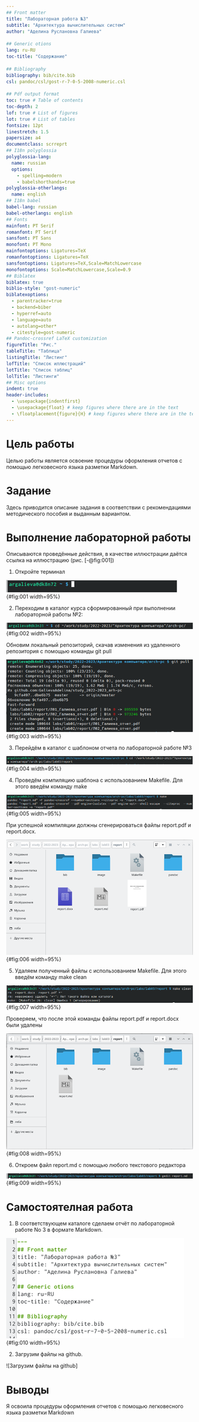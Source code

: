 ```yaml
---
## Front matter
title: "Лабораторная работа №3"
subtitle: "Архитектура вычислительных систем"
author: "Аделина Руслановна Галиева"

## Generic otions
lang: ru-RU
toc-title: "Содержание"

## Bibliography
bibliography: bib/cite.bib
csl: pandoc/csl/gost-r-7-0-5-2008-numeric.csl

## Pdf output format
toc: true # Table of contents
toc-depth: 2
lof: true # List of figures
lot: true # List of tables
fontsize: 12pt
linestretch: 1.5
papersize: a4
documentclass: scrreprt
## I18n polyglossia
polyglossia-lang:
  name: russian
  options:
	- spelling=modern
	- babelshorthands=true
polyglossia-otherlangs:
  name: english
## I18n babel
babel-lang: russian
babel-otherlangs: english
## Fonts
mainfont: PT Serif
romanfont: PT Serif
sansfont: PT Sans
monofont: PT Mono
mainfontoptions: Ligatures=TeX
romanfontoptions: Ligatures=TeX
sansfontoptions: Ligatures=TeX,Scale=MatchLowercase
monofontoptions: Scale=MatchLowercase,Scale=0.9
## Biblatex
biblatex: true
biblio-style: "gost-numeric"
biblatexoptions:
  - parentracker=true
  - backend=biber
  - hyperref=auto
  - language=auto
  - autolang=other*
  - citestyle=gost-numeric
## Pandoc-crossref LaTeX customization
figureTitle: "Рис."
tableTitle: "Таблица"
listingTitle: "Листинг"
lofTitle: "Список иллюстраций"
lotTitle: "Список таблиц"
lolTitle: "Листинги"
## Misc options
indent: true
header-includes:
  - \usepackage{indentfirst}
  - \usepackage{float} # keep figures where there are in the text
  - \floatplacement{figure}{H} # keep figures where there are in the text
---
```


# Цель работы

Целью работы является освоение процедуры оформления отчетов с помощью
легковесного языка разметки Markdown.

# Задание

Здесь приводится описание задания в соответствии с рекомендациями
методического пособия и выданным вариантом.


# Выполнение лабораторной работы

Описываются проведённые действия, в качестве иллюстрации даётся ссылка на иллюстрацию (рис. [-@fig:001])

1. Откройте терминал


![Открытие терминала](image/1.png){#fig:001 width=95%}


2. Переходим в каталог курса сформированный при выполнении лабораторной работы №2: 


![Переход в каталог курса сформированный при выполнении лабораторной работы №2](image/2.png){#fig:002 width=95%}


Обновим локальный репозиторий, скачав изменения из удаленного репозитория с помощью команды git pull 


![Обновление локального репозитория](image/3.png){#fig:003 width=95%}


3. Перейдём в каталог с шаблоном отчета по лабораторной работе №3


![Переход в каталог с шаблоном отчёта по лабораторной работе №3](image/4.png){#fig:004 width=95%}


4. Проведём компиляцию шаблона с использованием Makefile. Для этого
введём команду make


![Компляция шаблона](image/5.png){#fig:005 width=95%}



При успешной компиляции должны сгенерироваться файлы report.pdf и
report.docx.


![Открытие и проверка корректность полученных файлов](image/6.png){#fig:006 width=95%}



5. Удаляем полученный файлы с использованием Makefile. Для этого введём команду make clean


![Удалить полученные файлы](image/7.png){#fig:007 width=95%}


Проверяем, что после этой команды файлы report.pdf и report.docx были удалены 


![Проверка,что после этой команды файлы были удалены](image/8.png){#fig:008 width=95%}


6. Откроем файл report.md с помощью любого текстового редактора 


![Открытие файлов](image/9.png){#fig:009 width=95%}


# Самостоятелная работа


1. В соответствующем каталоге сделаем отчёт по лабораторной работе No 3
в формате Markdown. 


![Сделаем отчёт по лабораторной работе №3 в формате Markdown](image/10.png){#fig:010 width=95%}


2. Загрузим файлы на github.


![Загрузим файлы на github]


# Выводы


Я освоила процедуры оформления отчетов с помощью легковесного языка разметки Markdown
